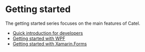 # Getting started

The getting started series focuses on the main features of Catel.

-   [Quick introduction for developers](/wiki/display/CTL/Quick+introduction+for+developers)
-   [Getting started with WPF](/wiki/display/CTL/Getting+started+with+WPF)
-   [Getting started with Xamarin.Forms](/wiki/display/CTL/Getting+started+with+Xamarin.Forms)

